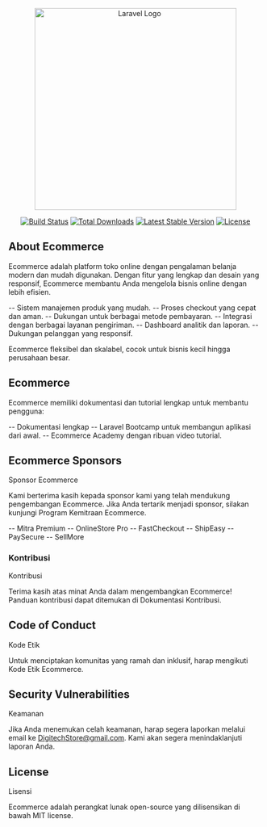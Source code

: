<p align="center"><a href="https://laravel.com" target="_blank"><img src="https://raw.githubusercontent.com/laravel/art/master/logo-lockup/5%20SVG/2%20CMYK/1%20Full%20Color/laravel-logolockup-cmyk-red.svg" width="400" alt="Laravel Logo"></a></p>

<p align="center">
<a href="https://github.com/laravel/framework/actions"><img src="https://github.com/laravel/framework/workflows/tests/badge.svg" alt="Build Status"></a>
<a href="https://packagist.org/packages/laravel/framework"><img src="https://img.shields.io/packagist/dt/laravel/framework" alt="Total Downloads"></a>
<a href="https://packagist.org/packages/laravel/framework"><img src="https://img.shields.io/packagist/v/laravel/framework" alt="Latest Stable Version"></a>
<a href="https://packagist.org/packages/laravel/framework"><img src="https://img.shields.io/packagist/l/laravel/framework" alt="License"></a>
</p>

## About Ecommerce

Ecommerce adalah platform toko online dengan pengalaman belanja modern dan mudah digunakan. Dengan fitur yang lengkap dan desain yang responsif, Ecommerce membantu Anda mengelola bisnis online dengan lebih efisien.

-- Sistem manajemen produk yang mudah.
-- Proses checkout yang cepat dan aman.
-- Dukungan untuk berbagai metode pembayaran.
-- Integrasi dengan berbagai layanan pengiriman.
-- Dashboard analitik dan laporan.
-- Dukungan pelanggan yang responsif.

Ecommerce fleksibel dan skalabel, cocok untuk bisnis kecil hingga perusahaan besar.

## Ecommerce

Ecommerce memiliki dokumentasi dan tutorial lengkap untuk membantu pengguna:

-- Dokumentasi lengkap
-- Laravel Bootcamp untuk membangun aplikasi dari awal.
-- Ecommerce Academy dengan ribuan video tutorial.

## Ecommerce Sponsors

Sponsor Ecommerce

Kami berterima kasih kepada sponsor kami yang telah mendukung pengembangan Ecommerce. Jika Anda tertarik menjadi sponsor, silakan kunjungi Program Kemitraan Ecommerce.

-- Mitra Premium
-- OnlineStore Pro
-- FastCheckout
-- ShipEasy
-- PaySecure
-- SellMore

### Kontribusi

Kontribusi

Terima kasih atas minat Anda dalam mengembangkan Ecommerce! Panduan kontribusi dapat ditemukan di Dokumentasi Kontribusi.

## Code of Conduct

Kode Etik

Untuk menciptakan komunitas yang ramah dan inklusif, harap mengikuti Kode Etik Ecommerce.

## Security Vulnerabilities

Keamanan

Jika Anda menemukan celah keamanan, harap segera laporkan melalui email ke DigitechStore@gmail.com. Kami akan segera menindaklanjuti laporan Anda.

## License

Lisensi

Ecommerce adalah perangkat lunak open-source yang dilisensikan di bawah MIT license.

